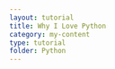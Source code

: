 ```yaml
---
layout: tutorial
title: Why I Love Python
category: my-content
type: tutorial
folder: Python
---
```

